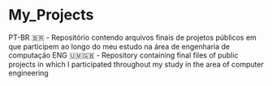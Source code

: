 # My_Projects
PT-BR 🇧🇷 - Repositório contendo arquivos finais de projetos públicos em que participem ao longo do meu estudo na área de engenharia de computação
ENG 🇺🇲🇬🇧 - Repository containing final files of public projects in which I participated throughout my study in the area of computer engineering 
